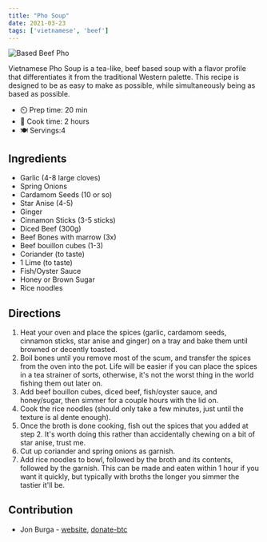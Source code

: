 ```yaml
---
title: "Pho Soup"
date: 2021-03-23
tags: ['vietnamese', 'beef']
---
```


![Based Beef Pho](/pix/pho-soup.webp)

Vietnamese Pho Soup is a tea-like, beef based soup with a flavor profile that differentiates it from the traditional Western palette. This recipe is designed to be as easy to make as possible, while simultaneously being as based as possible.

- ⏲️ Prep time: 20 min
- 🍳 Cook time: 2 hours
- 🍽️ Servings:4

## Ingredients

- Garlic (4-8 large cloves)
- Spring Onions
- Cardamom Seeds (10 or so)
- Star Anise (4-5)
- Ginger
- Cinnamon Sticks (3-5 sticks)
- Diced Beef (300g)
- Beef Bones with marrow (3x)
- Beef bouillon cubes (1-3)
- Coriander (to taste)
- 1 Lime (to taste)
- Fish/Oyster Sauce
- Honey or Brown Sugar
- Rice noodles

## Directions

1. Heat your oven and place the spices (garlic, cardamom seeds, cinnamon sticks, star anise and ginger) on a tray and bake them until browned or decently toasted.
2. Boil bones until you remove most of the scum, and transfer the spices from the oven into the pot. Life will be easier if you can place the spices in a tea strainer of sorts, otherwise, it's not the worst thing in the world fishing them out later on.
3. Add beef bouillon cubes, diced beef, fish/oyster sauce, and honey/sugar, then simmer for a couple hours with the lid on.
4. Cook the rice noodles (should only take a few minutes, just until the texture is al dente enough).
5. Once the broth is done cooking, fish out the spices that you added at step 2. It's worth doing this rather than accidentally chewing on a bit of star anise, trust me.
6. Cut up coriander and spring onions as garnish.
7. Add rice noodles to bowl, followed by the broth and its contents, followed by the garnish. This can be made and eaten within 1 hour if you want it quickly, but typically with broths the longer you simmer the tastier it'll be.

## Contribution

- Jon Burga - [website](https://jonburga.com),
[donate-btc]( `bc1qqsj592ls8xdhxpf5h4e8wj2w3v9uvv6mc6gz7f`)
